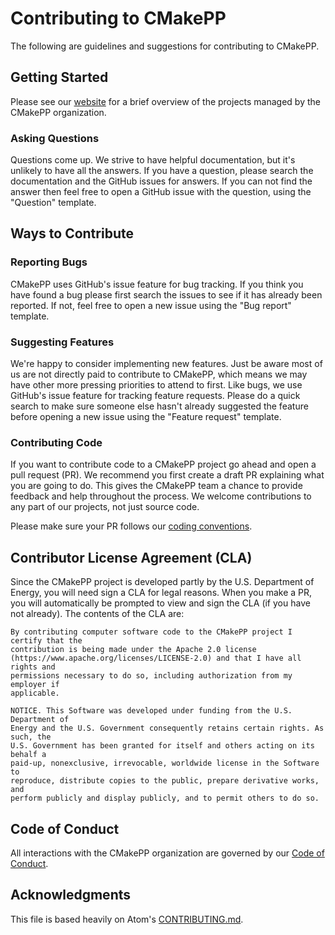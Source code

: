 # Contributing to CMakePP

The following are guidelines and suggestions for contributing to CMakePP.

## Getting Started

Please see our [website](https://cmakepp.github.io/) for a brief overview of the
projects managed by the CMakePP organization.

### Asking Questions

Questions come up. We strive to have helpful documentation, but it's unlikely to
have all the answers. If you have a question, please search the documentation
and the GitHub issues for answers. If you can not find the answer then feel free
to open a GitHub issue with the question, using the "Question" template.

## Ways to Contribute

### Reporting Bugs

CMakePP uses GitHub's issue feature for bug tracking. If you think you have
found a bug please first search the issues to see if it has already been
reported. If not, feel free to open a new issue using the "Bug report" template.

### Suggesting Features

We're happy to consider implementing new features. Just be aware most of us are
not directly paid to contribute to CMakePP, which means we may have other more
pressing priorities to attend to first. Like bugs, we use GitHub's issue
feature for tracking feature requests. Please do a quick search to make sure
someone else hasn't already suggested the feature before opening a new issue
using the "Feature request" template.

### Contributing Code

If you want to contribute code to a CMakePP project go ahead and open a pull
request (PR). We recommend you first create a draft PR explaining what you are
going to do. This gives the CMakePP team a chance to provide feedback and help
throughout the process. We welcome contributions to any part of our projects,
not just source code.

Please make sure your PR follows our
[coding conventions](https://cmakepp.github.io/CMakeDev/conventions/index.html).

## Contributor License Agreement (CLA)

Since the CMakePP project is developed partly by the U.S. Department of Energy,
you will need sign a CLA for legal reasons. When you make a PR, you will
automatically be prompted to view and sign the CLA (if you have  not already).
The contents of the CLA are:

```
By contributing computer software code to the CMakePP project I certify that the
contribution is being made under the Apache 2.0 license
(https://www.apache.org/licenses/LICENSE-2.0) and that I have all rights and
permissions necessary to do so, including authorization from my employer if
applicable.

NOTICE. This Software was developed under funding from the U.S. Department of
Energy and the U.S. Government consequently retains certain rights. As such, the
U.S. Government has been granted for itself and others acting on its behalf a
paid-up, nonexclusive, irrevocable, worldwide license in the Software to
reproduce, distribute copies to the public, prepare derivative works, and
perform publicly and display publicly, and to permit others to do so.
```

## Code of Conduct

All interactions with the CMakePP organization are governed by our
[Code of Conduct](https://github.com/CMakePP/.github/blob/main/CODE_OF_CONDUCT.md).


## Acknowledgments

This file is based heavily on Atom's
[CONTRIBUTING.md](https://github.com/atom/atom/blob/master/CONTRIBUTING.md).

